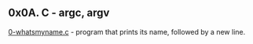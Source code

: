 ## 0x0A. C - argc, argv

[0-whatsmyname.c](./0-whatsmyname.c) - program that prints its name, followed by a new line.


